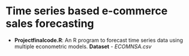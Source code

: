 # Time series based e-commerce sales forecasting

* **Projectfinalcode.R**: An R program to forecast time series data using multiple econometric models.  **Dataset** - *ECOMNSA.csv*
